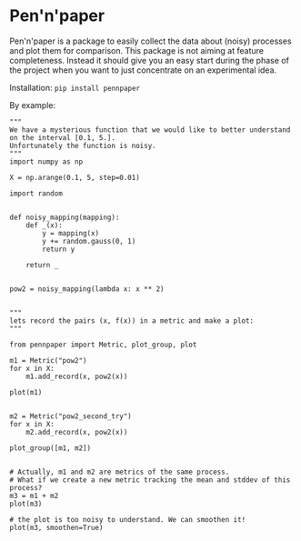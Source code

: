 # Pen'n'paper

Pen'n'paper is a package to easily collect the data about (noisy) processes and plot them for comparison. This package is not aiming at feature completeness. Instead it should give you an easy start during the phase of the project when you want to just concentrate on an experimental idea.

Installation:
`pip install pennpaper`


By example:

```
"""
We have a mysterious function that we would like to better understand on the interval [0.1, 5.].
Unfortunately the function is noisy.
"""
import numpy as np

X = np.arange(0.1, 5, step=0.01)

import random


def noisy_mapping(mapping):
    def _(x):
        y = mapping(x)
        y += random.gauss(0, 1)
        return y

    return _


pow2 = noisy_mapping(lambda x: x ** 2)


"""
lets record the pairs (x, f(x)) in a metric and make a plot:
"""

from pennpaper import Metric, plot_group, plot

m1 = Metric("pow2")
for x in X:
    m1.add_record(x, pow2(x))

plot(m1)


m2 = Metric("pow2_second_try")
for x in X:
    m2.add_record(x, pow2(x))

plot_group([m1, m2])


# Actually, m1 and m2 are metrics of the same process. 
# What if we create a new metric tracking the mean and stddev of this process?
m3 = m1 + m2
plot(m3)

# the plot is too noisy to understand. We can smoothen it!
plot(m3, smoothen=True)
```
